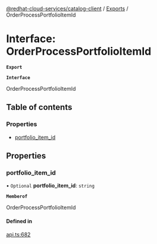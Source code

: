 [@redhat-cloud-services/catalog-client](../README.md) / [Exports](../modules.md) / OrderProcessPortfolioItemId

# Interface: OrderProcessPortfolioItemId

**`Export`**

**`Interface`**

OrderProcessPortfolioItemId

## Table of contents

### Properties

- [portfolio\_item\_id](OrderProcessPortfolioItemId.md#portfolio_item_id)

## Properties

### portfolio\_item\_id

• `Optional` **portfolio\_item\_id**: `string`

**`Memberof`**

OrderProcessPortfolioItemId

#### Defined in

[api.ts:682](https://github.com/mkholjuraev/javascript-clients/blob/master/packages/catalog/api.ts#L682)
